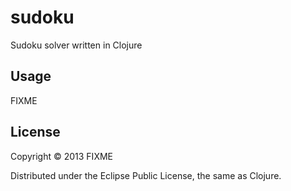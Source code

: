 # sudoku

Sudoku solver written in Clojure

## Usage

FIXME

## License

Copyright © 2013 FIXME

Distributed under the Eclipse Public License, the same as Clojure.
